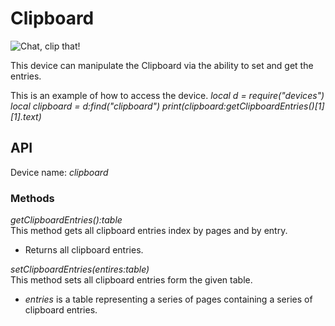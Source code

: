 # Clipboard

![Chat, clip that!](block:create:clipboard)

This device can manipulate the Clipboard via the ability to set and get the entries.

This is an example of how to access the device.
*local d = require("devices")*
*local clipboard = d:find("clipboard")*
*print(clipboard:getClipboardEntries()[1][1].text)*

## API
Device name: *clipboard*

### Methods
*getClipboardEntries():table*  
This method gets all clipboard entries index by pages and by entry.
- Returns all clipboard entries.

*setClipboardEntries(entires:table)*  
This method sets all clipboard entries form the given table.
- *entries* is a table representing a series of pages containing a series of clipboard entries.